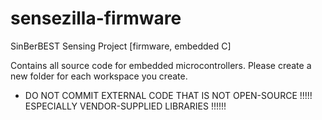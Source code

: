 sensezilla-firmware
===================

SinBerBEST Sensing Project [firmware, embedded C]

Contains all source code for embedded microcontrollers.  Please create a new folder for each workspace you create.

* DO NOT COMMIT EXTERNAL CODE THAT IS NOT OPEN-SOURCE !!!!! ESPECIALLY VENDOR-SUPPLIED LIBRARIES !!!!!!